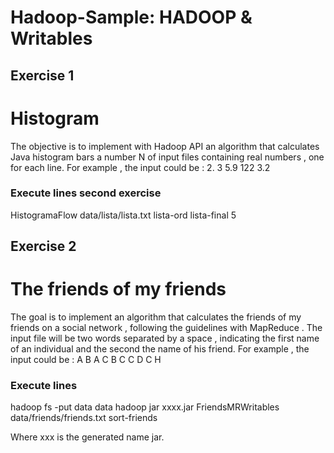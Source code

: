 # Hadoop-Sample: HADOOP & Writables
## Exercise 1
Histogram
========================
The objective is to implement with Hadoop API an algorithm that calculates Java histogram bars a number N of input files containing real numbers , one for each line.
For example , the input could be :
2. 3
5.9
122
3.2

### Execute lines second exercise
HistogramaFlow data/lista/lista.txt lista-ord lista-final 5

## Exercise 2
The friends of my friends
======================================
The goal is to implement an algorithm that calculates the friends of my friends on a social network , following the guidelines with MapReduce .
The input file will be two words separated by a space , indicating the first name of an individual and the second the name of his friend. For example , the input could be :
A B
A C
B C
C D
C H

### Execute lines
hadoop fs -put data data
hadoop jar xxxx.jar FriendsMRWritables data/friends/friends.txt sort-friends

Where xxx is the generated name jar.
